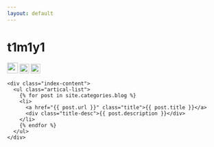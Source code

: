 ```yaml
---
layout: default
---
```


<body>
  <div class="index-wrapper">
    <div class="aside">
      <div class="info-card">
        <h1>t1m1y1</h1>
        <a href="http://weibo.com/" target="_blank"><img src="http://www.weibo.com/favicon.ico" alt="" width="25"/></a>
        <a href="http://www.douban.com/people/" target="_blank"><img src="http://www.douban.com/favicon.ico" alt="" width="22"/></a>
        <a href="http://instagram.com/" target="_blank"><img src="http://d36xtkk24g8jdx.cloudfront.net/bluebar/00c6602/images/ico/favicon.ico" alt="" width="22"/></a>
      </div>
      <div id="particles-js"></div>
    </div>

    <div class="index-content">
      <ul class="artical-list">
        {% for post in site.categories.blog %}
        <li>
          <a href="{{ post.url }}" class="title">{{ post.title }}</a>
          <div class="title-desc">{{ post.description }}</div>
        </li>
        {% endfor %}
      </ul>
    </div>
  </div>
</body>
